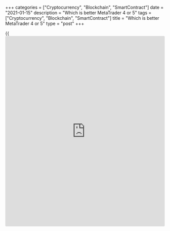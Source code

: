 +++
categories = ["Cryptocurrency", "Blockchain", "SmartContract"]
date = "2021-01-15"
description = "Which is better MetaTrader 4 or 5"
tags = ["Cryptocurrency", "Blockchain", "SmartContract"]
title = "Which is better MetaTrader 4 or 5"
type = "post"
+++

{{<iframe id="large-banner" src="https://www.bounty.group/#slide=19.0" width="100%" height="600" scrolling="no" style="border: 0px solid rgb(216, 221, 230); border-radius: 3px;">}}

2021-01-15

2021-01-15

Difference between MT4 and MT5 – What is BetterOleg Tkachenko

MetaQuotes Software Corp. developed the first trading platforms to trade
Forex, CFDs, stocks, and futures in 2000 and 2001. They had relatively
few capacities of the trader terminal and didn’t become popular among
traders. In early 2002, the company presented MetaTrader 3, where the
programming language and [functions](https://www.fintechee.com/tutorial-for-forex-trading/basic-functions/)’ capabilities were significantly
expanded. This trading platform existed for three years.

In 2005, software development company MetaQuotes developed the
MetaTrader 4 that has been the most popular trading platform since then
due to its multifunctionality and ease of use.

> You can learn more about the MT4 [functions](https://www.fintechee.com/tutorial-for-forex-trading/basic-functions/) in the article [What Is
MetaTrader? Learn How to Use This Online Platform in Trading][1]

The article covers the following subjects:

An upgraded version of the trading platform, MT5, appeared in 2010.
However, the MT5 hasn’t become more popular than the MT4. Read on, and
you will learn about the advantages of MetaTrader 4 and what is special
about the MetaTrader 5 platform.

## MetaTrader 4

The MT4 was initially designed for forex retail trading. The MetaTrader
4 is so popular because it is multi-functional, user-friendly, and
mobile. The platform has an intuitive interface; it is not overloaded
with ample information, panels, and buttons. Some [functions](https://www.fintechee.com/tutorial-for-forex-trading/basic-functions/) are
duplicated in the menu on the toolbar and the menu called by the right
mouse button.

 **The main features of MT4:**

  * The platform is designed for Forex trading. You can trade currencies as well as CFDs on indexes, shares, bonds, commodities, and cryptocurrencies.
  * MetaTrader 4 is a mono-threaded platform for 32-bit operating systems. It will work on 64-bit operating systems as well, but there may be compatibility problems.
  * The MT4 platform supports more than 30 languages.

Another reason for MetaTrader 4 popularity is the marketing and
technical support from its developer, MetaQuotes. The software
developers team is continuously working on the upgrading and improvement
of platform code. The license is affordable for brokers, so the
MetaTrader products are more popular than other platforms.

If you want to test the MT4 [functions](https://www.fintechee.com/tutorial-for-forex-trading/basic-functions/) on a demo account, you can
download a desktop or mobile version [via this link][2]. Then run the
installation file - the platform will be installed within 5 minutes. In
the "File" menu, select "Open a new account" and follow the prompts. On
a demo account, you can test the functionality of placing market and
pending orders, get acquainted with technical indicators and charting
objects, and try to enter your first trades.

### Pros

 **The main advantages of the MT4 compared to other platforms are:**

  *  **It is multifunctional.** The platform has three modes of order execution; none types of orders, including a trailing stop; thirty built-in technical indicators, nine timeframes.
  *  **You can program in MQL4.** The platform allows adding custom tools – scripts, Expert Advisors, and indicators. You can also create your own trading tools in the MetaEditor.
  *  **It has a tester.** You can test manual and [automated](https://www.fintechee.com/features/automated-forex-trading/) [trading strategies](https://www.fintechee.com/forex-trading-strategies/) on the [historical](https://www.fintechee.com/services/historical-data-for-forex/) data, evaluate the performance of a trading system, and record the [backtest](https://www.fintechee.com/backtesting-a-portfolio/)ing results to analyze statistics. No other trading platform, except for TM5, has such [functions](https://www.fintechee.com/tutorial-for-forex-trading/basic-functions/).
  *  **It provides support from the trader community.** MQL5.com is one of the biggest trader communities, where you can copy signals, discuss trades, order original indicators, EAs or trading [robot](https://www.playgroundfx.com/blog/automated-forex-trading-robot/)s, scripts to be developed. The MQL4 programming language is one of the most popular and convenient to develop original trading systems, which is another advantage of the MT4.
  *  **It is safe.** In MT4, the exchange of information between the trader, the terminal, and the platform servers is encrypted with 128-bit keys, based on the special algorithm using a digital signature. Even if a Trojan virus enters a computer, the platform is protected from hacking.

And one more benefit is that the trader is free for traders.

## MetaTrader 5

MT5 is a revised, state-of-the-art multi-asset platform. The MetaTrader
5 was first released in June 2010. The developers thought MT5 would
entirely replace the MT4, just like MT4 had replaced all the previous
versions.

At some point, the MetaQuotes even decided to abandon the MT4 support
and stop selling licenses to promote the new terminal modification. But
‘something went wrong.’ MT5 didn’t become as successful as the MT4
despite the updates and upgrades, so MetaQuotes decided to use both
versions.

MetaTrader 4 is still the most popular Forex trading platform. However,
if you want to get familiar with the MT5, you can download its desktop
or mobile version [via this link][3].

Next, I will cover what's the difference between MetaTrader 4 and
MetaTrader 5. I will offer some tips on which is better, MetaTrader 4 or
5, for a beginner.

### Benefits

MetaTrader 5 (MT5) is a state of the art multi-asset class trading
platform. In MetaTrader 5, the developers tried to upgrade the technical
analysis [options](https://www.fixpro.org/post/options-liquidity/), tester, and order execution [options](https://www.fixpro.org/post/options-liquidity/). Some [functions](https://www.fintechee.com/tutorial-for-forex-trading/basic-functions/)
are more convenient than in the previous version.

 **The benefits of MT5 vs MT4:**

  1.  **Depth of Market (DOM) data.** In MetaTrader 4, the DOM is hardly useful and is rarely employed. In MetaTrader 5, the DOM is a real trading tool. Developers added volumes that are clear in trading stocks.
  2.  **In MT5, the Depth of Market** displays the corresponding information about buyers’ and sellers’ nearest orders with a step of a price change and real volume of orders at specified quotes.
  3.  **Order accounting system.** Developers added a netting system to Metatrader 5. The chart displays only one order, which is the average value of all open positions for one asset. This is convenient because you don't need to track many transactions.
  4.  **Tester.** The multi-currency function has been added to the MT5 tester, the [backtest](https://www.fintechee.com/backtesting-a-portfolio/)ing statistics have been expanded. The results of tests and [optimization](https://www.fintechee.com/features/genetic-algorithm-for-trading/) of an EA or indicator in MT5 have become more accurate due to the introduction of forward testing. What was tested in MetaTrader 4 for 20 minutes, with the same parameters, in MetaTrader 5 is tested for 5 minutes.
  5.  **Time frames.** MetaTrader 5 includes a few non-standard time frames. In MetaTrader 4, you have to install an additional script to analyze non-standard timeframes.
  6.  **Technical analysis.** The MT5 includes more built-in technical indicators. You need to add some of them to MT4 manually. There are also two extra pending orders, Buy Stop Limit and Sell Stop Limit.

## Comparing MetaTrader 4 and MetaTrader 5

Let us compare MetaTrader 4 to MetaTrader 5: which is better? MT5 is an
upgraded new version of MT4, which is designed for 64-bit operating
systems. MetaTrader 5 is a multimarket platform.

It is faster, more flexible, and functional. Operations, which take a
few minutes to process on MT4, will take a few seconds on MT5. The MT5
platform is a multi-threaded platform.

For example, you can run the [optimization](https://www.fintechee.com/features/genetic-algorithm-for-trading/) process with the number of
threads corresponding to the number of cores. The number of pending
orders is increased; the [policy](https://www.fintechee.com/policy/) of order execution is also changed. All
these upgrades aim to speed up internal data transfer processes and
offer traders new multi-level tools for building complex trading
systems.

The MetaTrader 5 is a multi-asset trading platform designed to trade
Forex and non-Forex assets. The MT5 functionality with the upgraded
depth of market [functions](https://www.fintechee.com/tutorial-for-forex-trading/basic-functions/) allows you to make money trading futures,
[options](https://www.fixpro.org/post/options-liquidity/), and other derivatives. You can also enter Forex trades
simultaneously.

Comparison of MetaTrader 4 and MetaTrader 5:

 |  **МТ4**|  **МТ5**  
---|---|---  
Order execution [policy](https://www.fintechee.com/policy/)| Fill or Kill| Fill or Kill

Immediate or Cancel

Return  
  
Hedging/Netting| Only Hedging| Hedging and Netting  
Number of types of pending orders| 4| 6  
Depth of Market| No| Included  
Technical indicators/chart objects| 30/31| 38/44  
Time frames| 9| 21  
Strategy tester| Mono-threaded| Multi-threaded. MQL5 Cloud Network  
Markets| Forex| Forex/Stock exchange market (stocks, bonds, futures,
[options](https://www.fixpro.org/post/options-liquidity/))  
Economic [calendar](https://www.fintechee.com/web-trader/)| No| Included  
Built-in MQL5 chat| No| Included  
  
I will deal in more detail with some of these differences between
MetaTrader 4 and MetaTrader 5.

### Interface MT4 to MT5

How do the interfaces of MT4 and MT5 differ? It is difficult to define
the difference between MetaTrader4 vs MetaTrader5 visually. In the new
platform version, the developers focused on the upgrading of the
platform [functions](https://www.fintechee.com/tutorial-for-forex-trading/basic-functions/), hardly changing the interface.

There are some differences in the main menu, but the most frequently
used [functions](https://www.fintechee.com/tutorial-for-forex-trading/basic-functions/) remained the same. Like in MT4, you can open “Market
watch” or ‘Navigator’ windows in MT5. You can also switch on an
additional menu with timeframes and types of chart displays.

That is how the MT4 interface looks when all the main windows and panels
are opened:

That is how the MetaTrader 5 interface looks:

There are minor changes if you compare MetaTrader 5 vs 4. In MT5,
toolbar icons are larger, there are also added tabs of the “Terminal”
window.

Changes to the main menu in MetaTrader 5 compared to MetaTrader 4:

  * In the “File’ menu, you can now top up or transfer money directly in the platform.
  * The Depth of Market is added to the View menu.
  * The “Insert” menu includes two extra [options](https://www.fixpro.org/post/options-liquidity/), “Experts” and “Scripts”. There is built-in software for Algorithmic traders. Also, you can add your custom EAs in MetaTrader 5.
  * The “Chart’ menu includes more charting tools.

The “Terminal” window includes “Economic [calendar](https://www.fintechee.com/web-trader/)” and the VPS server.

  *  **Conclusion.** If you have studied all the [functions](https://www.fintechee.com/tutorial-for-forex-trading/basic-functions/) of the MT4, it will take a couple of hours to familiarize yourself with the MetaTrader 5. And vice versa, if you are a proficient user of MT5, you will quickly get used to MT4.

### Different Timeframes

The MT5 supports 21 timeframes, which is more than twice as many as 9
traditional timeframes supported by MT4. The 9 major timeframes, like in
MT4, are on the toolbar. To call a non-standard timeframe, you need to
right-click on the chart and select the “Timeframe” tab.

I don’t think this innovation makes sense. If there is a difference
between one-minute and two-minute timeframes for a scalper, for a day
trader, there is no difference between the timeframes of M12 and M15
minutes. Besides, you can solve the problem of non-standard timeframes
easily in MT4 by installing a script.

### Order execution [policy](https://www.fintechee.com/policy/)

There are three types of order execution in MT4:

  *  **Instant execution.** When a trader sends a request to a broker to open an order, the platform automatically inserts the current price into the order. If the broker accepts the price, the order is executed. If the price is not accepted, the order is returned with a new price; this is called a requote.
  *  **Request execution.** The order is executed at a price previously received from the broker. The trader can agree to the offered price or reject the order.
  *  **Market execution.** The [Forex broker](https://www.playgroundfx.com/blog/best-forex-broker-for-beginners/) decides to execute an order without agreeing on the price with the trader. If a trader places an order, this implies the early agreement with the execution price, even if it differs from the terminal price.

The broker chooses the type of order execution on the account and
indicates it in the trading conditions.

In MT5, there are some more types of order execution, which a trader can
specify in the order window:

  *  **Fill or Kill**. The order can be executed at the indicated price only in full position volume. For example, a trader wants to buy 1 lot of [EURUSD][4] at a price of 1.22543. But there are only 0.6 lots sold at this price in the market; other sell offers have a higher price.
  *  **In this case, the order is not executed.** This is the only additional type of order execution available in MetaTrader 4 and MetaTrader 5.
  *  **Immediate or Cancel.** The transaction will be performed within the existing volume; the remaining volume will be canceled. From the previous example, a volume of 0.6 lots is bought, 0.4 lots are canceled.
  *  **Return.** If the order is executed partially, the remaining volume is not canceled; it remains in the market.

Traders didn’t pay much attention to the improvements introduced in
MetaTrader. Speed is crucial in trading, so One-Click trading is
popular. In ECN markets with high liquidity, the price changes in a few
milliseconds, and there is always sufficient volume in the market at the
current price.

In MT5, the developers made the process of sending orders more
complicated. Therefore, it is difficult to say what is better MT4 or
MT5, in relation to the order execution [policy](https://www.fintechee.com/policy/).

  *  **Conclusion.** MetaTrader 4 vs MetaTrader 5, in [terms](https://www.fintechee.com/terms/) of order execution [policy](https://www.fintechee.com/policy/). The MetaTrader 5 advantage is the ability to adjust the principle of full or partial order execution. However, only professionals use this option, which are not the majority.

In [terms](https://www.fintechee.com/terms/) of order execution, I recommend [beginners](https://www.playgroundfx.com/blog/forex-for-beginners/) choose the MT4 – the
fewer [options](https://www.fixpro.org/post/options-liquidity/), the easier you will understand the platform’s basics.

### Hedging/Netting

In MetaTrader 4, you can open as many orders as you want on the same
chart. Each new trade is a new order. Such a system allows you to employ
locking, open an opposite position with the same volume for a temporary
price reversal to pass.

In MetaTrader 5, the developers wanted to change the common system
employing the so-called average order accounting system. A trader could
open any number of positions on one chart, but all of them were summed
up into one order using the offset method. Locking was impossible in
this situation, which was the reason to criticize the platform. Only six
years later, in 2016, MetaQuotes introduced the changes so that the
platform now supports two order accounting systems.

  *  **The Hedging mode allows you to open any number of positions for one asset.** You can’t change the volume of the opened position, you can only enter more trades. The hedging system is supported by MetaTrader 4, and, since 2016, by MetaTrader 5.
  *  **The Netting mode allows you to have only one open position of a financial instrument at a time.** If you open a position in the same direction, both positions are summed up. If the directions are opposite, the first trade decreases by the volume of the second one; it closes completely if both trades are of the same volume; the trade turns in the opposite direction if the second position is of a greater volume.

You set the order accounting mode, hedging or netting, when you open an
account. If there is no such option, [contact](https://www.playgroundfx.com/contact/) the broker.

  *  **Conclusion. Which is better, MetaTrader 4 or 5?** Both order accounting systems have their pros: hedging allows locking; netting leaves only one order in the chart, you don’t have to track multiple orders simultaneously. So, the opportunity to choose is the benefit of the MT5.

Another moment: The FIFO rule or First In First Out. The trader has to
close the oldest opened positions first if dealing in multiple trades of
the same size and currency pair.

You can’t enter the trade the first and exit the last. This rule
operates in the USA, for example. So, for such countries, the netting
system in the MT5 is an advantage.

>  **Advice:** Open two demo accounts with both systems and compare MT4
and MT5. Share your opinion in the comments under the article!

### Pending Orders - MT4 to MT5

The number of orders in Mt4 and MT5 is also different. MT4 has four
types of pending orders Buy/Sell Stop or Buy/Sell Limit. MT5 has six
types of pending orders.

### Mobility of MT4 to MT5

There is no difference between MT4 and MT5. Both platforms have mobile
versions for Android and iPhone/iPad. The mobile MT versions fully
repeat the main [functions](https://www.fintechee.com/tutorial-for-forex-trading/basic-functions/) of a desktop version: quotes identity, the
[policy](https://www.fintechee.com/policy/) of opening and execution of orders, and so on. You can manage the
opened position using both desktop and mobile versions simultaneously.

 **LiteForex: How to install mobile version MT4/MT5 LiteForex:**

In the section “Trade Forex/Mobile Apps”, you can also find more
software for mobile gadgets, examples of [trading strategies](https://www.fintechee.com/forex-trading-strategies/), Forex
analytics, and so on. All apps are free for LiteForex clients.

### Analytics - MT4 to MT5

MT4 has about 30 in-built indicators and 33 analytical objects. MT5 has
38 in-built indicators and 44 analytical objects that help identify
financial instrument price trends. The MT5 also provides built-in
DailyForex signals. It also offers a separate economic [calendar](https://www.fintechee.com/web-trader/) tab.

  *  **“Insert/Indicators”.** The “Trend” tab has six additional indicators. Apart from standard Moving Averages, [Bollinger Bands](https://www.algotradesoft.org/custom-indicator/bollinger-bands.html), and [Parabolic SAR](https://www.algotradesoft.org/custom-indicator/parabolic-sar.html), there are their modifications, such as Fractal Adaptive Moving Average, Double [Exponential Moving Average](https://www.algotradesoft.org/custom-indicator/exponential-moving-average.html), and so on.

There are also two new oscillators: The Chaikin Oscillator and Triple
[Exponential Moving Average](https://www.algotradesoft.org/custom-indicator/exponential-moving-average.html).

If you want me to dwell upon these tools in more detail, write in the
comments.

The increased variety of analytical tools in MT5 is not a significant
advantage in comparison with MT4. There are several times more custom
indicators written for MT4, more than a hundred. This is one of the main
benefits of MT4.

If you want to become an advanced trader, you can develop your own
indicators or add free custom tools. Everything added to MetaTrader 5 by
the developers, you can add yourself to MetaTrader 4.

### Algorithmic trading in MT4 to MT5

Algorithmic trading in MT5 has hardly changed compared to MT4. There are
some minor differences: the “Insert” menu has two new tabs with scripts
and Experts. There are no comments about them yet. It is difficult to
understand what is the point of these tabs if a trader can add his own
custom EAs and scripts written in MQL5.

The developers have made significant changes to the strategy tester,
which has been radically improved. In MT5, the strategy tester is a
unique tool to [optimize](https://www.fintecher.org/2020/03/17/added-genetic-algorithm-for-trading/) the manual and algorithmic trading of any
complexity. Its functionality outperforms the MT4 tester and the built-
in testers [Fx Blue][5] and [Forex Simulator][6].

 **What is the difference between the MetaTrader 4 tester and the
MetaTrader 5 tester?**

  *  **Speed**. Testing of an Expert Advisor, which takes about 30 in the MetaTrader 4, takes up to 10 minutes.
  *  **Optimization.** Optimization suggests testing all possible combinations of parameters to find the best combination. In MT4, only one processor core is used for [optimization](https://www.fintechee.com/features/genetic-algorithm-for-trading/).
  *  **In MT5,** developers have implemented the MQL5 Cloud Network model. It can be used to combine the power of hundreds of processor cores.
  *  **The Test Agents Manager service** allows you to use the free processing power of other community members on a paid or free basis. This technology has increased the [optimization](https://www.fintechee.com/features/genetic-algorithm-for-trading/) speed of the Expert Advisor in MT5 by hundreds of times.
  *  **Multi-currency pair [backtest](https://www.fintechee.com/backtesting-a-portfolio/)ing.** In MT5, you can test an Expert on multiple currency pairs simultaneously. It speeds up back testing procedures immeasurably.
  *  **Testing methods.** In MT5, the testing method is not based on tough control points, whose results are far from reality.
  *  **There is a forwarding testing method added.** The testing section is divided into three parts. The EA, [optimize](https://www.fintecher.org/2020/03/17/added-genetic-algorithm-for-trading/)d for the first two sections, is run over the last forward section. If the results are identical, the EA is [optimize](https://www.fintecher.org/2020/03/17/added-genetic-algorithm-for-trading/)d.

  *  **Conclusion.** Backtesting procedures in MT5 are the best and the most useful innovation introduced by the developers. In MetaTrader 4, an Expert featuring growing equity on a real account often yields losses. Or the results in real trading are far from the back testing output.

In MT5, because of the multi-thread information procedure in the MQL5
Cloud Network model, the [optimization](https://www.fintechee.com/features/genetic-algorithm-for-trading/) is several times more accurate.
So, there is a common opinion on trader forums that it is better to test
Experts and trading systems in MetaTrader 5, but it is more favorable to
enter trades in MetaTrader 4.

### WEB and Compatibility of MT4 and MT5

The web version differs from the desktop version in that it opens in a
browser. There is no need to download metatrader installation file and
install the platform. Someone sees convenience in the Webtrader, but I
consider the Web terminal a truncated version of the desktop platform.
It is convenient because it allows you to open deals with a few clicks,
but, for example, you cannot load [advisor](https://www.fintechee.com/tutorial-for-forex-trading/expert-advisor/)s and indicators into it.

The developers of MT4 and MT5 have provided several versions of the
platforms: desktop, Web-version, mobile versions for Android and iPhone
/ iPad. Both mobile and web versions are fully compatible with the
desktop platform. A position opened on a computer can be closed from a
mobile device or browser at any moment.

The web version is not very popular: if a person has a computer at hand,
he will prefer a full-fledged desktop platform, if not, a mobile one. As
an alternative to the browser platform, I recommend that you familiarize
yourself with the LiteForex online terminal built into your Personal
Account. This is the perfect beginner trainer with basic indicators and
order opening functionality.

### Copy Trading in MT4 vs MT5

The copy-trading model is the same in both terminals. So, it doesn't
matter which terminal is connected to the social trading platform. There
are two ways to copy trades on both platforms:

1\. Copying trades and signals in the MetaQuotes community. The function
of connecting to the copy trading community is available in MetaTrader 4
and MetaTrader 5. You can use the option in the following way:

 **Step 1.** Get familiar with the signals, their providers, and
strategies. You can find signals in the “Terminal” window by clicking on
the “Signals” tab. I won’t here focus on [how to](https://www.playgroundfx.com/blog/forex-trading-how-to/) choose the right signals
provider in MT4. If you need a detailed overview, write in the comments.

 **Step 2.** Subscribe to the signals you are interested in. You can
copy signals and trades only after you register on MQL5.com, which is
the entire [website](https://www.playgroundfx.com/blog/website-for-forex-trading/) of MetaQuotes.

This copy trading model has two major drawbacks. The first is that all
signals are paid. On the screen, you can see examples of fees: $30-$40
per month.

If the signals are ineffective, you will lose money on your subscription
anyway. Second, it is not clear how the [ranking](https://www.playgroundfx.com/blog/crypto-exchange-ranking/) of signal providers is
formed.

More precisely, it is formed according to the performance of the trader
providing signals. The [ranking](https://www.playgroundfx.com/blog/crypto-exchange-ranking/) doesn’t indicate the trader’s possible
experience. However, MetaQuotes is not responsible for it, although it
could send a risk warning concerning an investment strategy. It is
hardly possible to find out if it is a real trader or a bot wasting your
money.

However, there is another more beneficial way to start copying
successful trades:

 **2\. Copying trades using the broker's social trading system.** This
model has several advantages:

  * Subscription is free.

  * The traders’ [ranking](https://www.playgroundfx.com/blog/crypto-exchange-ranking/) is transparent. The rating of signal providers is formed from the broker clients. And the broker is responsible for its reliability with its reputation.

  * Speed. Copying trades of signal providers with a broker depends on the broker servers. Therefore, the copying speed is higher here than when working through MT with MQL5.

You can use any terminal to connect to the LiteForex copy trading
service. You attach your account to the trader’s account and can monitor
the performance in the МТ4/МТ5 client terminal, or in the LiteForex
Client Profile. You can explore the trader [ranking](https://www.playgroundfx.com/blog/crypto-exchange-ranking/) [here][7]. You can
learn how the copy-trading service works [here][8].

 **Conclusion.** Neither MT4 nor MT5 is useful for copying trades. It is
expensive, there are many bots, the rating is formed according to
unclear principles, the signal providers are not responsible to the
[investor](https://www.fintechee.com/tutorial-for-forex-trading/investor-mode/). So, a better option to employ the social trading platform
provided by your broker; this way, the platform you trade on, does not
matter.

## MQL4 vs MQL5

MQL4 (MetaQuotes Language 4) is a programming language built into the
trading platform. You can use the MQL4 to write the code for Expert
Advisors, indicators, scripts, and MT4 function [Libra](https://www.playgroundfx.com/blog/libra-creator/)ries. The MQL4 is
based on another common programming language C ++.

The language is flexible, so you can develop simple constructions and
complex-tusk programs able to perform multiple calculations and control
individual parameters. MQL4 functionality includes tools for analyzing
current and previous quotes; it has built-in capabilities for managing
and controlling trading orders.

MQL5 is an upgraded analog of MQL4 to use in the MetaTrader 5 platform.
You can read more about the difference between MQL4 and MQL5 in the
overview[ Metaquotes languages MQL4 vs MQL5: difference & programming
[tutorial](https://www.fintechee.com/tutorial-for-forex-trading/)][9].

  * Conclusion. There is no consensus among traders regarding MetaTrader programming languages. Someone says that they are very similar and that you only need to study the [Libra](https://www.playgroundfx.com/blog/libra-creator/)ries’ added functionality and refine the code. Someone, on the contrary, believes that languages are different and you need to study each programming language in detail. 

There are even indicators written in MQL4 and run in MT5 without
changing the code. If you are a beginner trader or you do not want to
explore the code structure, use MT4 - there are hundreds of free tools
in MQL4, and more programmers know this language than the MQL5 language.

## MT4 vs MT5 FAQs

MetaTrader 4 or 5: which is better for a beginner?

It depends on your goals.

  * If you have never opened a trading platform, you can start from any version of the trading terminal. The order opening procedure, timeframes, technical analysis indicators, and charting tools are similar in MT4 and MT5. You’d better try to enter your first trades on both platforms; it will help you choose the most convenient terminal for you.
  * If you already know the basics of trading platforms and want to master [trading strategies](https://www.fintechee.com/forex-trading-strategies/) or take up [automated](https://www.fintechee.com/features/automated-forex-trading/) trading, I recommend MT4. There is more information about MT4 on the Internet. There are more scripts, indicators, and other tools developed for the MT4 than for MT5. 

MetaTrader 5 is an all-in-one platform for trading Forex, Stocks and
Futures. MT5 is a state-of-the-art trading platform for advanced traders
who are interested in new types of orders or the Depth of Market,
forward testing methods, and [optimization](https://www.fintechee.com/features/genetic-algorithm-for-trading/) of trading systems. MetaTrader
5 platform offers a turnkey solution for [mutual fund](https://www.fixpro.org/post/etf-vs-mutual-fund/)s, prop trading, and
investment firms right out of the box.

## MT4 vs MT5 Summary: which platform to choose?

MetaTrader 4 or MetaTrader 5 — which one should you choose? The
developers initially assumed that the MT5, as a more advanced version,
would replace the MT4. But MT5 has just as many bugs, and the developers
have not yet fixed them.

The upgrades offered in MT5 were not sufficient to encourage traders to
translate indicators and Experts written in MQL4 into MQL5. The
advantages of MT5 are not enough to convince traders to change their
usual terminal. Therefore, MT4 is still the best platform in its
segment.

  * MT4 is the best platform to trade forex, there are hundreds of indicators, scripts, and Expert Advisors. If you are a forex trader, choose MetaTrader 4.

  * MT5 is a professional trading platform to trade futures and test algorithmic trading.

If you are a newbie and it is difficult to understand the MT4 and MT5
[functions](https://www.fintechee.com/tutorial-for-forex-trading/basic-functions/), you can try yourself in a more straightforward[ LiteForex
terminal][10], it has a simple, intuitive interface. You can start
trading on a demo account without registration.

If you still have any questions or you want to share your opinions about
MT4 and MT5, I invite you to join the discussion in the comments.

* * *

P.S. Did you like my article? Share it in social networks: it will be
the best “thank you" :)

Ask me questions and comment below. I’ll be glad to answer your
questions and give necessary explanations.

 **Useful links:**

  * I recommend trying to trade with a reliable broker [here][11]. The system allows you to trade by yourself or copy successful traders from all across the globe.
  * Use my promo-code BLOG for getting deposit bonus 50% on LiteForex platform. Just enter this code in the appropriate field while [depositing][12] your trading account.
  * Telegram chat for traders: <t.me/liteforexengchat>. We are sharing the signals and trading experience
  * Telegram channel with high-quality analytics, Forex reviews, training articles, and other useful things for traders <t.me/liteforex>

The content of this article reflects the author’s opinion and does not
necessarily reflect the official position of LiteForex. The material
published on this page is provided for informational purposes only and
should not be considered as the provision of investment advice for the
purposes of Directive 2004/39/EC.

Rate this article:

{{value}}

( {{count}} {{title}} )

   1. www.liteforex.com/blog/for-[beginners](https://www.playgroundfx.com/blog/forex-for-beginners/)/what-is-metatrader/
   2. liteforex.com/downloads/mt4/
   3. liteforex.com/downloads/mt5/
   4. my.liteforex.com/trading/chart?symbol=EURUSD
   5. www.liteforex.com/blog/for-professionals/fx-blue-trading-simulator-review/
   6. www.liteforex.com/blog/for-professionals/forex-simulator-for-testing-trading-strategies/
   7. my.liteforex.com/traders?type=profit
   8. www.liteforex.com/social-trading/how-it-works/
   9. www.liteforex.com/blog/for-[beginners](https://www.playgroundfx.com/blog/forex-for-beginners/)/what-is-metatrader/metaquotes-languages-mql4-vs-mql5-difference-programming-[tutorial](https://www.fintechee.com/tutorial-for-forex-trading/)/
   10. my.liteforex.com/
   11. my.liteforex.com/?category=for-[beginners](https://www.playgroundfx.com/blog/forex-for-beginners/)&slug=what-is-metatrader&slug2=mt4-vs-mt5&openPopup=%2Fregistration%2Fpopup&utm_source=blog&utm_medium=article&utm_campaign=bonus
   12. my.liteforex.com/deposit/?category=for-[beginners](https://www.playgroundfx.com/blog/forex-for-beginners/)&slug=what-is-metatrader&slug2=mt4-vs-mt5&promo_code=BLOG&utm_source=blog&utm_medium=article&utm_campaign=bonus